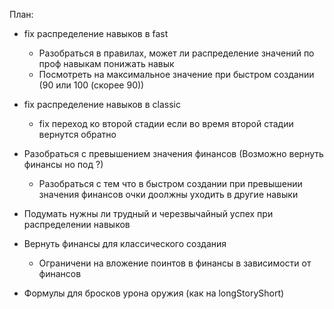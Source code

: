 План:  
- fix распределение навыков в fast  
    - Разобраться в правилах, может ли распределение значений по проф навыкам понижать навык  
    - Посмотреть на максимальное значение при быстром создании (90 или 100 (скорее 90))
- fix распределение навыков в classic
    - fix переход ко второй стадии если во время второй стадии вернутся обратно
- Разобраться с превышением значения финансов (Возможно вернуть финансы но под ?)  
    - Разобраться с тем что в быстром создании при превышении значения финансов очки доолжны уходить в другие навыки  
- Подумать нужны ли трудный и черезвычайный успех при распределении навыков  

- Вернуть финансы для классического создания  
    - Ограничени на вложение поинтов в финансы в зависимости от финансов  

- Формулы для бросков урона оружия (как на longStoryShort)